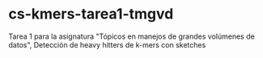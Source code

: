 # cs-kmers-tarea1-tmgvd
Tarea 1 para la asignatura "Tópicos en manejos de grandes volúmenes de datos", Detección de heavy hitters de k-mers con sketches
